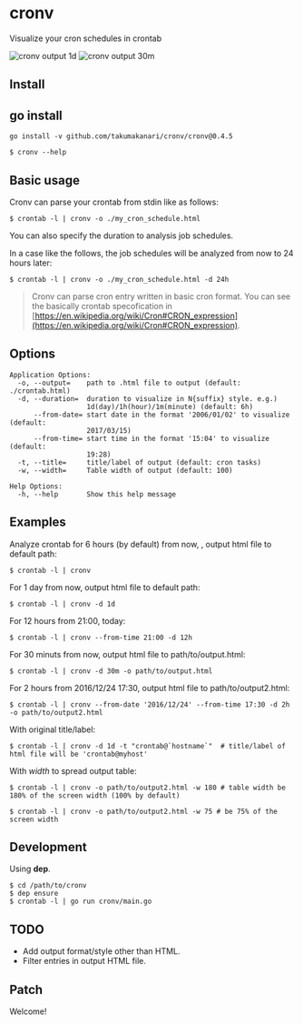 # cronv

Visualize your cron schedules in crontab

![cronv output 1d](https://raw.github.com/wiki/takumakanari/cronv/images/outputs/cronv-1d.png)
![cronv output 30m](https://raw.github.com/wiki/takumakanari/cronv/images/outputs/cronv-30m.png)


## Install

## go install

```shell
go install -v github.com/takumakanari/cronv/cronv@0.4.5
```

```shell
$ cronv --help
```

## Basic usage

Cronv can parse your crontab from stdin like as follows:

```shell
$ crontab -l | cronv -o ./my_cron_schedule.html
```

You can also specify the duration to analysis job schedules.

In a case like the follows, the job schedules will be analyzed from now to 24 hours later:


```shell
$ crontab -l | cronv -o ./my_cron_schedule.html -d 24h
```



> Cronv can parse cron entry written in basic cron format.
You can see the basically crontab specofication in [https://en.wikipedia.org/wiki/Cron#CRON_expression](https://en.wikipedia.org/wiki/Cron#CRON_expression).


## Options

```shell
Application Options:
  -o, --output=    path to .html file to output (default: ./crontab.html)
  -d, --duration=  duration to visualize in N{suffix} style. e.g.)
                   1d(day)/1h(hour)/1m(minute) (default: 6h)
      --from-date= start date in the format '2006/01/02' to visualize (default:
                   2017/03/15)
      --from-time= start time in the format '15:04' to visualize (default:
                   19:28)
  -t, --title=     title/label of output (default: cron tasks)
  -w, --width=     Table width of output (default: 100)

Help Options:
  -h, --help       Show this help message
```

## Examples
Analyze crontab for 6 hours (by default) from now, , output html file to default path:
```shell
$ crontab -l | cronv
```

For 1 day from now, output html file to default path:

```shell
$ crontab -l | cronv -d 1d
```

For 12 hours from 21:00, today:

```shell
$ crontab -l | cronv --from-time 21:00 -d 12h
```

For 30 minuts from now, output html file to path/to/output.html:

```shell
$ crontab -l | cronv -d 30m -o path/to/output.html
```

For 2 hours from 2016/12/24 17:30, output html file to path/to/output2.html:

```shell
$ crontab -l | cronv --from-date '2016/12/24' --from-time 17:30 -d 2h -o path/to/output2.html
```

With original title/label:

```shell
$ crontab -l | cronv -d 1d -t "crontab@`hostname`"  # title/label of html file will be 'crontab@myhost'
```

With *width* to spread output table:

```shell
$ crontab -l | cronv -o path/to/output2.html -w 180 # table width be 180% of the screen width (100% by default)

$ crontab -l | cronv -o path/to/output2.html -w 75 # be 75% of the screen width
```


## Development

Using **dep**.

```shell
$ cd /path/to/cronv
$ dep ensure
$ crontab -l | go run cronv/main.go
```


## TODO

- Add output format/style other than HTML.
- Filter entries in output HTML file.


## Patch

Welcome!
